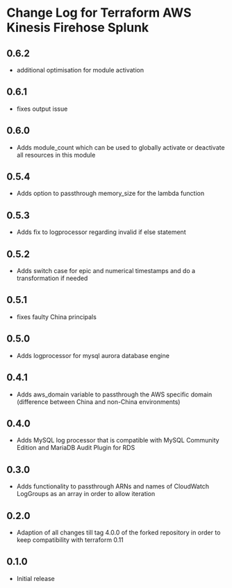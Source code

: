 # Change Log for Terraform AWS Kinesis Firehose Splunk

## 0.6.2
  * additional optimisation for module activation

## 0.6.1
  * fixes output issue

## 0.6.0
  * Adds module_count which can be used to globally activate or deactivate all resources in this module

## 0.5.4
  * Adds option to passthrough memory_size for the lambda function

## 0.5.3
  * Adds fix to logprocessor regarding invalid if else statement

## 0.5.2
  * Adds switch case for epic and numerical timestamps and do a transformation if needed

## 0.5.1
  * fixes faulty China principals
## 0.5.0
  * Adds logprocessor for mysql aurora database engine

## 0.4.1
  * Adds aws_domain variable to passthrough the AWS specific domain (difference between China and non-China environments)

## 0.4.0
  * Adds MySQL log processor that is compatible with MySQL Community Edition and MariaDB Audit Plugin for RDS

## 0.3.0
  * Adds functionality to passthrough ARNs and names of CloudWatch LogGroups as an array in order to allow iteration

## 0.2.0
  * Adaption of all changes till tag 4.0.0 of the forked repository in order to keep compatibility with terraform 0.11

## 0.1.0
  * Initial release
